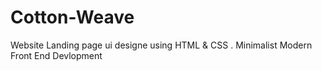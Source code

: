 # Cotton-Weave
 Website Landing page ui designe using HTML & CSS . Minimalist Modern Front End Devlopment
